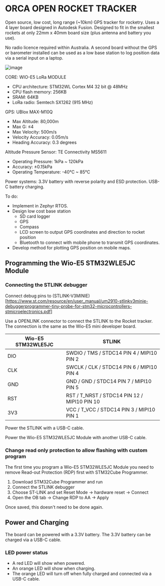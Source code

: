 # ORCA OPEN ROCKET TRACKER 

Open source, low cost, long range (~10km) GPS tracker for rocketry. Uses a 4 layer board designed in Autodesk Fusion. Designed to fit in the smallest rockets at only 22mm x 40mm board size (plus antenna and battery you use). 

No radio licence required within Australia. A second board without the GPS or barometer installed can be used as a low base station to log position data via a serial input on a laptop. 

![image](https://github.com/user-attachments/assets/c7ade0d9-c0fa-4642-a546-5e5b196535c9)

CORE: WIO-E5 LoRa MODULE 
* CPU architecture: STM32WL Cortex M4 32 bit @ 48MHz
* CPU flash memory: 256KB 
* SRAM: 64KB
* LoRa radio: Semtech SX1262 (915 MHz)

GPS: UBlox MAX-M10Q
* Max Altitude: 80,000m
* Max G: ≤4
* Max Velocity: 500m/s
* Velocity Accuracy: 0.05m/s
* Heading Accuracy: 0.3 degrees

Altitude Pressure Sensor: TE Connectivity MS5611
* Operating Pressure: 1kPa ~ 120kPa
* Accuracy: ±0.15kPa
* Operating Temperature: -40°C ~ 85°C

Power systems:
3.3V battery with reverse polarity and ESD protection.
USB-C battery charging.

To do:
* Implement in Zephyr RTOS.
* Design low cost base station
  * SD card logger
  * GPS
  * Compass
  * LCD screen to output GPS coordinates and direction to rocket position
  * Bluetooth to connect with mobile phone to transmit GPS coordinates.
* Develop method for plotting GPS position on mobile maps.

## Programming the Wio-E5 STM32WLE5JC Module

### Connecting the STLINK debugger

Connect debug pins to (STLINK-V3MINIE)[https://www.st.com/resource/en/user_manual/um2910-stlinkv3minie-debuggerprogrammer-tiny-probe-for-stm32-microcontrollers-stmicroelectronics.pdf]

Use a OPENLINK connector to connect the STLINK to the Rocket tracker. The connection is the same as the Wio-E5 mini developer board. 

| Wio-E5 STM32WLE5JC | STLINK | 
|---|---|
| DIO | SWDIO / TMS / STDC14 PIN 4 / MIPI10 PIN 2 |
| CLK | SWCLK / CLK / STDC14 PIN 6 / MIPI10 PIN 4 |
| GND | GND / GND / STDC14 PIN 7 / MIPI10 PIN 5 |
| RST | RST / T_NRST / STDC14 PIN 12 / MIPI10 PIN 10 |
| 3V3 | VCC / T_VCC / STDC14 PIN 3 / MIPI10 PIN 1 |

Power the STLINK with a USB-C cable. 

Power the Wio-E5 STM32WLE5JC Module with another USB-C cable.

### Change read only protection to allow flashing with custom program

The first time you program a Wio-E5 STM32WLE5JC Module you need to remove Read-out Protection (RDP) first with STM32Cube Programmer.

1. Download STM32Cube Programmer and run
2. Connect the STLINK debugger 
3. Choose ST-LINK and set Reset Mode -> hardware reset -> Connect
4. Open the OB tab -> Change RDP to AA -> Apply

Once saved, this doesn't need to be done again.

## Power and Charging 

The board can be powered with a 3.3V battery. The 3.3V battery can be charged via a USB-C cable. 

### LED power status 
* A red LED will show when powered.
* An orange LED will show when charging.
* The orange LED will turn off when fully charged and connected via a USB-C cable.




